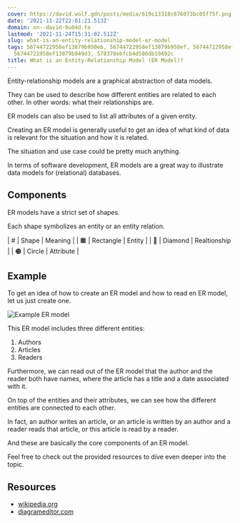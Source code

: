 ```yaml
---
cover: https://david.wolf.gdn/posts/media/619c13318c676073bc05f75f.png
date: '2021-11-22T22:01:21.513Z'
domain: xn--david-9u04d.to
lastmod: '2021-11-24T15:31:02.512Z'
slug: what-is-an-entity-relationship-model-er-model
tags: 56744722958ef13879b950eb, 56744722958ef13879b950ef, 56744722958ef13879b951bb,
  56744721958ef13879b949d3, 578378ebfcb4d586db19492c
title: What is an Entity-Relationship Model (ER Model)?
---
```


Entity-relationship models are a graphical abstraction of data models.


They can be used to describe how different entities are related to each other. In other words: what their relationships are.


ER models can also be used to list all attributes of a given entity.


Creating an ER model is generally useful to get an idea of what kind of data is relevant for the situation and how it is related.


The situation and use case could be pretty much anything.


In terms of software development, ER models are a great way to illustrate data models for (relational) databases.


Components
----------


ER models have a strict set of shapes.


Each shape symbolizes an entity or an entity relation.





| # | Shape | Meaning |
| 🟧 | Rectangle | Entity |
| 🔶 | Diamond | Realtionship |
| 🟠 | Circle | Attribute |


Example
-------


To get an idea of how to create an ER model and how to read en ER model, let us just create one.


![Example ER model](https://cdn.hashnode.com/res/hashnode/image/upload/v1637617887641/M2LIwK3Ep.jpeg?auto=compress)


This ER model includes three different entities:


1. Authors
2. Articles
3. Readers


Furthermore, we can read out of the ER model that the author and the reader both have names, where the article has a title and a date associated with it.


On top of the entities and their attributes, we can see how the different entities are connected to each other.


In fact, an author writes an article, or an article is written by an author and a reader reads that article, or this article is read by a reader.


And these are basically the core components of an ER model.


Feel free to check out the provided resources to dive even deeper into the topic.


Resources
---------


* [wikipedia.org](https://en.wikipedia.org/wiki/Entity%E2%80%93relationship_model)
* [diagrameditor.com](https://www.diagrameditor.com)


